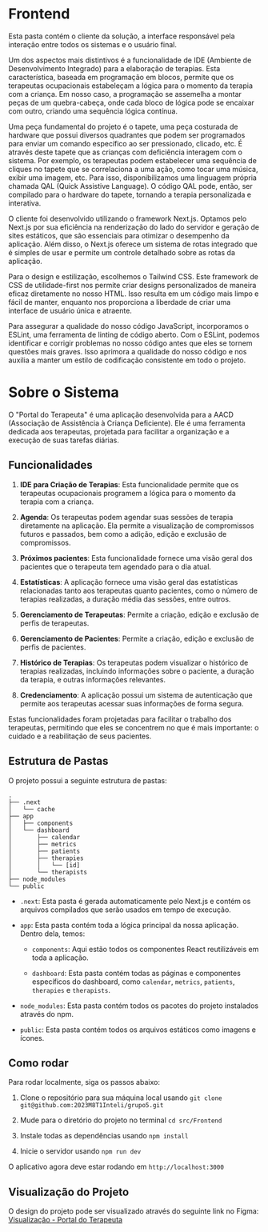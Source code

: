 # Frontend

Esta pasta contém o cliente da solução, a interface responsável pela interação entre todos os sistemas e o usuário final.

Um dos aspectos mais distintivos é a funcionalidade de IDE (Ambiente de Desenvolvimento Integrado) para a elaboração de terapias. Esta característica, baseada em programação em blocos, permite que os terapeutas ocupacionais estabeleçam a lógica para o momento da terapia com a criança. Em nosso caso, a programação se assemelha a montar peças de um quebra-cabeça, onde cada bloco de lógica pode se encaixar com outro, criando uma sequência lógica contínua.

Uma peça fundamental do projeto é o tapete, uma peça costurada de hardware que possui diversos quadrantes que podem ser programados para enviar um comando específico ao ser pressionado, clicado, etc. É através deste tapete que as crianças com deficiência interagem com o sistema. Por exemplo, os terapeutas podem estabelecer uma sequência de cliques no tapete que se correlaciona a uma ação, como tocar uma música, exibir uma imagem, etc. Para isso, disponibilizamos uma linguagem própria chamada QAL (Quick Assistive Language). O código QAL pode, então, ser compilado para o hardware do tapete, tornando a terapia personalizada e interativa.

O cliente foi desenvolvido utilizando o framework Next.js. Optamos pelo Next.js por sua eficiência na renderização do lado do servidor e geração de sites estáticos, que são essenciais para otimizar o desempenho da aplicação. Além disso, o Next.js oferece um sistema de rotas integrado que é simples de usar e permite um controle detalhado sobre as rotas da aplicação.

Para o design e estilização, escolhemos o Tailwind CSS. Este framework de CSS de utilidade-first nos permite criar designs personalizados de maneira eficaz diretamente no nosso HTML. Isso resulta em um código mais limpo e fácil de manter, enquanto nos proporciona a liberdade de criar uma interface de usuário única e atraente.

Para assegurar a qualidade do nosso código JavaScript, incorporamos o ESLint, uma ferramenta de linting de código aberto. Com o ESLint, podemos identificar e corrigir problemas no nosso código antes que eles se tornem questões mais graves. Isso aprimora a qualidade do nosso código e nos auxilia a manter um estilo de codificação consistente em todo o projeto.

# Sobre o Sistema

O "Portal do Terapeuta" é uma aplicação desenvolvida para a AACD (Associação de Assistência à Criança Deficiente). Ele é uma ferramenta dedicada aos terapeutas, projetada para facilitar a organização e a execução de suas tarefas diárias.

## Funcionalidades

1. **IDE para Criação de Terapias**: Esta funcionalidade permite que os terapeutas ocupacionais programem a lógica para o momento da terapia com a criança.

2. **Agenda**: Os terapeutas podem agendar suas sessões de terapia diretamente na aplicação. Ela permite a visualização de compromissos futuros e passados, bem como a adição, edição e exclusão de compromissos.

3. **Próximos pacientes**: Esta funcionalidade fornece uma visão geral dos pacientes que o terapeuta tem agendado para o dia atual.

4. **Estatísticas**: A aplicação fornece uma visão geral das estatísticas relacionadas tanto aos terapeutas quanto pacientes, como o número de terapias realizadas, a duração média das sessões, entre outros.

5. **Gerenciamento de Terapeutas**: Permite a criação, edição e exclusão de perfis de terapeutas.

6. **Gerenciamento de Pacientes**: Permite a criação, edição e exclusão de perfis de pacientes.

7. **Histórico de Terapias**: Os terapeutas podem visualizar o histórico de terapias realizadas, incluindo informações sobre o paciente, a duração da terapia, e outras informações relevantes.

8. **Credenciamento**: A aplicação possui um sistema de autenticação que permite aos terapeutas acessar suas informações de forma segura.

Estas funcionalidades foram projetadas para facilitar o trabalho dos terapeutas, permitindo que eles se concentrem no que é mais importante: o cuidado e a reabilitação de seus pacientes.

## Estrutura de Pastas

O projeto possui a seguinte estrutura de pastas:

```
.
├── .next
│   └── cache
├── app
│   ├── components
│   └── dashboard
│       ├── calendar
│       ├── metrics
│       ├── patients
│       ├── therapies
│       │   └── [id]
│       └── therapists
├── node_modules
└── public
```

- `.next`: Esta pasta é gerada automaticamente pelo Next.js e contém os arquivos compilados que serão usados em tempo de execução.

- `app`: Esta pasta contém toda a lógica principal da nossa aplicação. Dentro dela, temos:

  - `components`: Aqui estão todos os componentes React reutilizáveis em toda a aplicação.

  - `dashboard`: Esta pasta contém todas as páginas e componentes específicos do dashboard, como `calendar`, `metrics`, `patients`, `therapies` e `therapists`.

- `node_modules`: Esta pasta contém todos os pacotes do projeto instalados através do npm.

- `public`: Esta pasta contém todos os arquivos estáticos como imagens e ícones.

## Como rodar

Para rodar localmente, siga os passos abaixo:

1. Clone o repositório para sua máquina local usando `git clone git@github.com:2023M8T1Inteli/grupo5.git`

2. Mude para o diretório do projeto no terminal `cd src/Frontend`

3. Instale todas as dependências usando `npm install`

4. Inicie o servidor usando `npm run dev`

O aplicativo agora deve estar rodando em `http://localhost:3000`

## Visualização do Projeto

O design do projeto pode ser visualizado através do seguinte link no Figma: [Visualização - Portal do Terapeuta](https://www.figma.com/file/OtXLIAZedyOGiU2JwWigxv/AACD)

